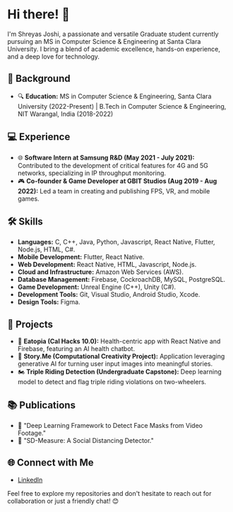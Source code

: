 # Hi there! 👋

I'm Shreyas Joshi, a passionate and versatile Graduate student currently pursuing an MS in Computer Science & Engineering at Santa Clara University. I bring a blend of academic excellence, hands-on experience, and a deep love for technology.

## 🚀 Background

- 🔍 **Education:** MS in Computer Science & Engineering, Santa Clara University (2022-Present) | B.Tech in Computer Science & Engineering, NIT Warangal, India (2018-2022)

## 💻 Experience

- 🌐 **Software Intern at Samsung R&D (May 2021 - July 2021):** Contributed to the development of critical features for 4G and 5G networks, specializing in IP throughput monitoring.
- 🎮 **Co-founder & Game Developer at GBIT Studios (Aug 2019 - Aug 2022):** Led a team in creating and publishing FPS, VR, and mobile games.

## 🛠️ Skills

- **Languages:** C, C++, Java, Python, Javascript, React Native, Flutter, Node.js, HTML, C#.
- **Mobile Development:** Flutter, React Native.
- **Web Development:** React Native, HTML, Javascript, Node.js.
- **Cloud and Infrastructure:** Amazon Web Services (AWS).
- **Database Management:** Firebase, CockroachDB, MySQL, PostgreSQL.
- **Game Development:** Unreal Engine (C++), Unity (C#).
- **Development Tools:** Git, Visual Studio, Android Studio, Xcode.
- **Design Tools:** Figma.

## 🚀 Projects

- 🍱 **Eatopia (Cal Hacks 10.0):** Health-centric app with React Native and Firebase, featuring an AI health chatbot.
- 📖 **Story.Me (Computational Creativity Project):** Application leveraging generative AI for turning user input images into meaningful stories.
- 🏍️ **Triple Riding Detection (Undergraduate Capstone):** Deep learning model to detect and flag triple riding violations on two-wheelers.

## 📚 Publications

- 📄 "Deep Learning Framework to Detect Face Masks from Video Footage."
- 📄 "SD-Measure: A Social Distancing Detector."

## 🌐 Connect with Me

- [LinkedIn](https://www.linkedin.com/in/shreyas-joshi-2ab877233/)

Feel free to explore my repositories and don't hesitate to reach out for collaboration or just a friendly chat! 😊
